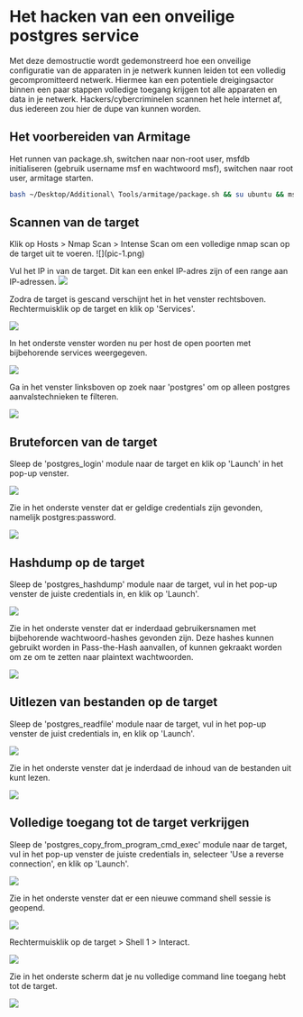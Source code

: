 <h1>Het hacken van een onveilige postgres service</h1>
Met deze demostructie wordt gedemonstreerd hoe een onveilige configuratie van de apparaten in je netwerk kunnen leiden tot een volledig gecompromitteerd netwerk. Hiermee kan een potentiele dreigingsactor binnen een paar stappen volledige toegang krijgen tot alle apparaten en data in je netwerk. Hackers/cybercriminelen scannen het hele internet af, dus iedereen zou hier de dupe van kunnen worden.

<h2>Het voorbereiden van Armitage</h2>
Het runnen van package.sh, switchen naar non-root user, msfdb initialiseren (gebruik username msf en wachtwoord msf), switchen naar root user, armitage starten.

```bash
bash ~/Desktop/Additional\ Tools/armitage/package.sh && su ubuntu && msfdb init && sudo su && ~/Desktop/Additional\ Tools/Armitage/release/unix/armitage 
```

<h2>Scannen van de target</h2>
Klik op Hosts > Nmap Scan > Intense Scan om een volledige nmap scan op de target uit te voeren.
![](pic-1.png)

Vul het IP in van de target. Dit kan een enkel IP-adres zijn of een range aan IP-adressen.
![](pic-2.png)

Zodra de target is gescand verschijnt het in het venster rechtsboven. Rechtermuisklik op de target en klik op 'Services'. 

![](pic-3.png)

In het onderste venster worden nu per host de open poorten met bijbehorende services weergegeven. 

![](pic-4.png)

Ga in het venster linksboven op zoek naar 'postgres' om op alleen postgres aanvalstechnieken te filteren.

![](pic-5.png)

<h2>Bruteforcen van de target</h2>
Sleep de 'postgres_login' module naar de target en klik op 'Launch' in het pop-up venster.

![](pic-6.png)

Zie in het onderste venster dat er geldige credentials zijn gevonden, namelijk postgres:password. 

![](pic-7.png)

<h2>Hashdump op de target</h2>
Sleep de 'postgres_hashdump' module naar de target, vul in het pop-up venster de juiste credentials in, en klik op 'Launch'.

![](pic-9.png)

Zie in het onderste venster dat er inderdaad gebruikersnamen met bijbehorende wachtwoord-hashes gevonden zijn. Deze hashes kunnen gebruikt worden in Pass-the-Hash aanvallen, of kunnen gekraakt worden om ze om te zetten naar plaintext wachtwoorden.

![](pic-17.png)

<h2>Uitlezen van bestanden op de target</h2>
Sleep de 'postgres_readfile' module naar de target, vul in het pop-up venster de juist credentials in, en klik op 'Launch'.

![](pic-10.png)

Zie in het onderste venster dat je inderdaad de inhoud van de bestanden uit kunt lezen. 

![](pic-11.png)

<h2>Volledige toegang tot de target verkrijgen</h2>
Sleep de 'postgres_copy_from_program_cmd_exec' module naar de target, vul in het pop-up venster de juiste credentials in, selecteer 'Use a reverse connection', en klik op 'Launch'.

![](pic-13.png)

Zie in het onderste venster dat er een nieuwe command shell sessie is geopend. 

![](pic-14.png)

Rechtermuisklik op de target > Shell 1 > Interact.

![](pic-15.png)

Zie in het onderste scherm dat je nu volledige command line toegang hebt tot de target.

![](pic-16.png)
